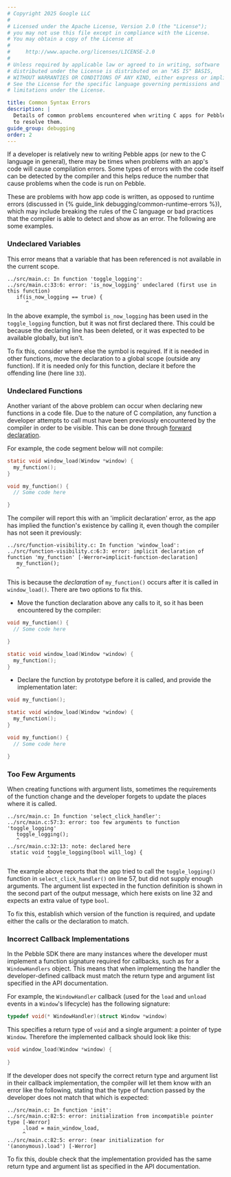 ```yaml
---
# Copyright 2025 Google LLC
#
# Licensed under the Apache License, Version 2.0 (the "License");
# you may not use this file except in compliance with the License.
# You may obtain a copy of the License at
#
#     http://www.apache.org/licenses/LICENSE-2.0
#
# Unless required by applicable law or agreed to in writing, software
# distributed under the License is distributed on an "AS IS" BASIS,
# WITHOUT WARRANTIES OR CONDITIONS OF ANY KIND, either express or implied.
# See the License for the specific language governing permissions and
# limitations under the License.

title: Common Syntax Errors
description: |
  Details of common problems encountered when writing C apps for Pebble, and how 
  to resolve them.
guide_group: debugging
order: 2
---
```


If a developer is relatively new to writing Pebble apps (or new to the C
language in general), there may be times when problems with an app's code will
cause compilation errors. Some types of errors with the code itself can be
detected by the compiler and this helps reduce the number that cause problems
when the code is run on Pebble.

These are problems with how app code is written, as opposed to runtime errors
(discussed in {% guide_link debugging/common-runtime-errors %}), which may
include breaking the rules of the C language or bad practices that the compiler
is able to detect and show as an error. The following are some examples.


### Undeclared Variables

This error means that a variable that has been referenced is not available in
the current scope.

```nc|text
../src/main.c: In function 'toggle_logging':
../src/main.c:33:6: error: 'is_now_logging' undeclared (first use in this function)
   if(is_now_logging == true) {
      ^
```

In the above example, the symbol `is_now_logging` has been used in the
`toggle_logging` function, but it was not first declared there. This could be
because the declaring line has been deleted, or it was expected to be available
globally, but isn't. 

To fix this, consider where else the symbol is required. If it is needed in
other functions, move the declaration to a global scope (outside any function).
If it is needed only for this function, declare it before the offending line
(here line `33`).


### Undeclared Functions

Another variant of the above problem can occur when declaring new functions in a
code file. Due to the nature of C compilation, any function a
developer attempts to call must have been previously encountered by the compiler
in order to be visible. This can be done through 
[forward declaration](http://en.wikipedia.org/wiki/Forward_declaration).

For example, the code segment below will not compile:

```c
static void window_load(Window *window) {
  my_function();
}

void my_function() {
  // Some code here

}
```

The compiler will report this with an 'implicit declaration' error, as the app
has implied the function's existence by calling it, even though the compiler has
not seen it previously:

```nc|text
../src/function-visibility.c: In function 'window_load':
../src/function-visibility.c:6:3: error: implicit declaration of function 'my_function' [-Werror=implicit-function-declaration]
   my_function();
   ^
```

This is because the *declaration* of `my_function()` occurs after it is called
in `window_load()`. There are two options to fix this.

* Move the function declaration above any calls to it, so it has been
  encountered by the compiler:

```c
void my_function() {
  // Some code here

}

static void window_load(Window *window) {
  my_function();
}
```

* Declare the function by prototype before it is called, and provide the
  implementation later:

```c
void my_function();

static void window_load(Window *window) {
  my_function();
}

void my_function() {
  // Some code here

}
```


### Too Few Arguments

When creating functions with argument lists, sometimes the requirements of the
function change and the developer forgets to update the places where it is
called.

```nc|text
../src/main.c: In function 'select_click_handler':
../src/main.c:57:3: error: too few arguments to function 'toggle_logging'
   toggle_logging();
   ^
../src/main.c:32:13: note: declared here
 static void toggle_logging(bool will_log) {
             ^
```

The example above reports that the app tried to call the `toggle_logging()`
function in `select_click_handler()` on line 57, but did not supply enough
arguments. The argument list expected in the function definition is shown in the
second part of the output message, which here exists on line 32 and expects an
extra value of type `bool`.

To fix this, establish which version of the function is required, and update
either the calls or the declaration to match.


### Incorrect Callback Implementations

In the Pebble SDK there are many instances where the developer must implement a
function signature required for callbacks, such as for a ``WindowHandlers``
object. This means that when implementing the handler the developer-defined
callback must match the return type and argument list specified in the API
documentation.

For example, the ``WindowHandler`` callback (used for the `load` and `unload`
events in a ``Window``'s lifecycle) has the following signature:

```c
typedef void(* WindowHandler)(struct Window *window)
```

This specifies a return type of `void` and a single argument: a pointer of type
``Window``. Therefore the implemented callback should look like this:

```c
void window_load(Window *window) {
  
}
```

If the developer does not specify the correct return type and argument list in
their callback implementation, the compiler will let them know with an error
like the following, stating that the type of function passed by the developer
does not match that which is expected:

```nc|text
../src/main.c: In function 'init':
../src/main.c:82:5: error: initialization from incompatible pointer type [-Werror]
     .load = main_window_load,
     ^
../src/main.c:82:5: error: (near initialization for '(anonymous).load') [-Werror]
```

To fix this, double check that the implementation provided has the same return
type and argument list as specified in the API documentation.
